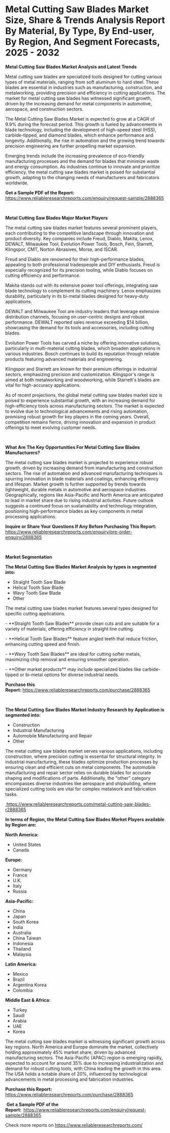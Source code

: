 <p><h1>Metal Cutting Saw Blades Market Size, Share & Trends Analysis Report By Material, By Type, By End-user, By Region, And Segment Forecasts, 2025 - 2032</h1></p><p><strong>Metal Cutting Saw Blades Market Analysis and Latest Trends</strong></p>
<p><p>Metal cutting saw blades are specialized tools designed for cutting various types of metal materials, ranging from soft aluminum to hard steel. These blades are essential in industries such as manufacturing, construction, and metalworking, providing precision and efficiency in cutting applications. The market for metal cutting saw blades has witnessed significant growth, driven by the increasing demand for metal components in automotive, aerospace, and construction sectors.</p><p>The Metal Cutting Saw Blades Market is expected to grow at a CAGR of 9.9% during the forecast period. This growth is fueled by advancements in blade technology, including the development of high-speed steel (HSS), carbide-tipped, and diamond blades, which enhance performance and longevity. Additionally, the rise in automation and the growing trend towards precision engineering are further propelling market expansion. </p><p>Emerging trends include the increasing prevalence of eco-friendly manufacturing processes and the demand for blades that minimize waste and energy consumption. As industries continue to innovate and prioritize efficiency, the metal cutting saw blades market is poised for substantial growth, adapting to the changing needs of manufacturers and fabricators worldwide.</p></p>
<p><strong>Get a Sample PDF of the Report:&nbsp;</strong> <a href="https://www.reliableresearchreports.com/enquiry/request-sample/2888365?utm_campaign=3309&utm_medium=2&utm_source=Github&utm_content=ia&utm_term=14032025&utm_id=metal-cutting-saw-blades">https://www.reliableresearchreports.com/enquiry/request-sample/2888365</a></p>
<p>&nbsp;</p>
<p><strong>Metal Cutting Saw Blades Major Market Players</strong></p>
<p><p>The metal cutting saw blades market features several prominent players, each contributing to the competitive landscape through innovation and product diversity. Key companies include Freud, Diablo, Makita, Lenox, DEWALT, Milwaukee Tool, Evolution Power Tools, Bosch, Fein, Starrett, Klingspor, CMT, Norton Abrasives, Morse, and ISCAR.</p><p>Freud and Diablo are renowned for their high-performance blades, appealing to both professional tradespeople and DIY enthusiasts. Freud is especially recognized for its precision tooling, while Diablo focuses on cutting efficiency and performance.</p><p>Makita stands out with its extensive power tool offerings, integrating saw blade technology to complement its cutting machinery. Lenox emphasizes durability, particularly in its bi-metal blades designed for heavy-duty applications.</p><p>DEWALT and Milwaukee Tool are industry leaders that leverage extensive distribution channels, focusing on user-centric designs and robust performance. DEWALT reported sales revenue exceeding $14 billion, showcasing the demand for its tools and accessories, including cutting blades.</p><p>Evolution Power Tools has carved a niche by offering innovative solutions, particularly in multi-material cutting blades, which broaden applications in various industries. Bosch continues to build its reputation through reliable products featuring advanced materials and engineering.</p><p>Klingspor and Starrett are known for their premium offerings in industrial sectors, emphasizing precision and customization. Klingspor's range is aimed at both metalworking and woodworking, while Starrett's blades are vital for high-accuracy applications.</p><p>As of recent projections, the global metal cutting saw blades market size is poised to experience substantial growth, with an increasing demand for high-efficiency tools across manufacturing sectors. The market is expected to evolve due to technological advancements and rising automation, promising robust growth for key players in the coming years. Overall, competition remains fierce, driving innovation and expansion in product offerings to meet evolving customer needs.</p></p>
<p>&nbsp;</p>
<p><strong>What Are The Key Opportunities For Metal Cutting Saw Blades Manufacturers?</strong></p>
<p><p>The metal cutting saw blades market is projected to experience robust growth, driven by increasing demand from manufacturing and construction sectors. The rise of automation and advanced manufacturing techniques is spurring innovation in blade materials and coatings, enhancing efficiency and lifespan. Market growth is further supported by trends towards lightweight, durable metals in automotive and aerospace industries. Geographically, regions like Asia-Pacific and North America are anticipated to lead in market share due to rising industrial activities. Future outlook suggests a continued focus on sustainability and technology integration, positioning high-performance blades as key components in metal processing applications.</p></p>
<p><strong>Inquire or Share Your Questions If Any Before Purchasing This Report:</strong> <a href="https://www.reliableresearchreports.com/enquiry/pre-order-enquiry/2888365?utm_campaign=3309&utm_medium=2&utm_source=Github&utm_content=ia&utm_term=14032025&utm_id=metal-cutting-saw-blades">https://www.reliableresearchreports.com/enquiry/pre-order-enquiry/2888365</a></p>
<p>&nbsp;</p>
<p><strong>Market Segmentation</strong></p>
<p><strong>The Metal Cutting Saw Blades Market Analysis by types is segmented into:</strong></p>
<p><ul><li>Straight Tooth Saw Blade</li><li>Helical Tooth Saw Blade</li><li>Wavy Tooth Saw Blade</li><li>Other</li></ul></p>
<p><p>The metal cutting saw blades market features several types designed for specific cutting applications. </p><p>- **Straight Tooth Saw Blades** provide clean cuts and are suitable for a variety of materials, offering efficiency in straight line cutting. </p><p>- **Helical Tooth Saw Blades** feature angled teeth that reduce friction, enhancing cutting speed and finish. </p><p>- **Wavy Tooth Saw Blades** are ideal for cutting softer metals, maximizing chip removal and ensuring smoother operation. </p><p>- **Other market products** may include specialized blades like carbide-tipped or bi-metal options for diverse industrial needs.</p></p>
<p><strong>Purchase this Report:&nbsp;</strong><a href="https://www.reliableresearchreports.com/purchase/2888365?utm_campaign=3309&utm_medium=2&utm_source=Github&utm_content=ia&utm_term=14032025&utm_id=metal-cutting-saw-blades">https://www.reliableresearchreports.com/purchase/2888365</a></p>
<p>&nbsp;</p>
<p><strong>The Metal Cutting Saw Blades Market Industry Research by Application is segmented into:</strong></p>
<p><ul><li>Construction</li><li>Industrial Manufacturing</li><li>Automobile Manufacturing and Repair</li><li>Other</li></ul></p>
<p><p>The metal cutting saw blades market serves various applications, including construction, where precision cutting is essential for structural integrity. In industrial manufacturing, these blades optimize production processes by ensuring clean and efficient cuts on metal components. The automobile manufacturing and repair sector relies on durable blades for accurate shaping and modifications of parts. Additionally, the "other" category encompasses diverse industries like aerospace and shipbuilding, where specialized cutting tools are vital for complex metalwork and fabrication tasks.</p></p>
<p><a href="https://www.reliableresearchreports.com/metal-cutting-saw-blades-r2888365?utm_campaign=3309&utm_medium=2&utm_source=Github&utm_content=ia&utm_term=14032025&utm_id=metal-cutting-saw-blades">&nbsp;https://www.reliableresearchreports.com/metal-cutting-saw-blades-r2888365</a></p>
<p><strong>In terms of Region, the Metal Cutting Saw Blades Market Players available by Region are:</strong></p>
<p>
    <p> <strong> North America: </strong>
        <ul>
            <li>United States</li>
            <li>Canada</li>
        </ul>
        </p> 
    <p> <strong> Europe: </strong>
        <ul>
            <li>Germany</li>
            <li>France</li>
            <li>U.K.</li>
            <li>Italy</li>
            <li>Russia</li>
        </ul>
        </p> 
    <p> <strong> Asia-Pacific: </strong>
        <ul>
            <li>China</li>
            <li>Japan</li>
            <li>South Korea</li>
            <li>India</li>
            <li>Australia</li>
            <li>China Taiwan</li>
            <li>Indonesia</li>
            <li>Thailand</li>
            <li>Malaysia</li>
        </ul>
        </p> 
    <p> <strong> Latin America: </strong>
        <ul>
            <li>Mexico</li>
            <li>Brazil</li>
            <li>Argentina Korea</li>
            <li>Colombia</li>
        </ul>
        </p> 
    <p> <strong> Middle East & Africa: </strong>
        <ul>
            <li>Turkey</li>
            <li>Saudi</li>
            <li>Arabia</li>
            <li>UAE</li>
            <li>Korea</li>
        </ul>
    </p>
    </p>
<p><p>The metal cutting saw blades market is witnessing significant growth across key regions. North America and Europe dominate the market, collectively holding approximately 45% market share, driven by advanced manufacturing sectors. The Asia-Pacific (APAC) region is emerging rapidly, expected to account for around 35% due to increasing industrialization and demand for robust cutting tools, with China leading the growth in this area. The USA holds a notable share of 20%, influenced by technological advancements in metal processing and fabrication industries.</p></p>
<p><strong>Purchase this Report: </strong><a href="https://www.reliableresearchreports.com/purchase/2888365?utm_campaign=3309&utm_medium=2&utm_source=Github&utm_content=ia&utm_term=14032025&utm_id=metal-cutting-saw-blades">https://www.reliableresearchreports.com/purchase/2888365</a></p>
<p>&nbsp;<strong>Get a Sample PDF of the Report:&nbsp;&nbsp;</strong><a href="https://www.reliableresearchreports.com/enquiry/request-sample/2888365?utm_campaign=3309&utm_medium=2&utm_source=Github&utm_content=ia&utm_term=14032025&utm_id=metal-cutting-saw-blades">https://www.reliableresearchreports.com/enquiry/request-sample/2888365</a></p>
<p><strong></strong></p>
<p>Check more reports on <a href="https://www.reliableresearchreports.com/?utm_campaign=3309&utm_medium=2&utm_source=Github&utm_content=ia&utm_term=14032025&utm_id=metal-cutting-saw-blades">https://www.reliableresearchreports.com/</a></p>